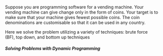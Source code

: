 Suppose you are programming software for a vending machine. Your vending machine can give change only in the form of coins. Your target is to make sure that your machine gives fewest possible coins. The coin denominations are customisable so that it can be used in any country. 

Here we solve the problem utilizing a variety of techniques: brute force (BF), top down, and bottom up techniques

##### _Solving Problems with Dynamic Programming_